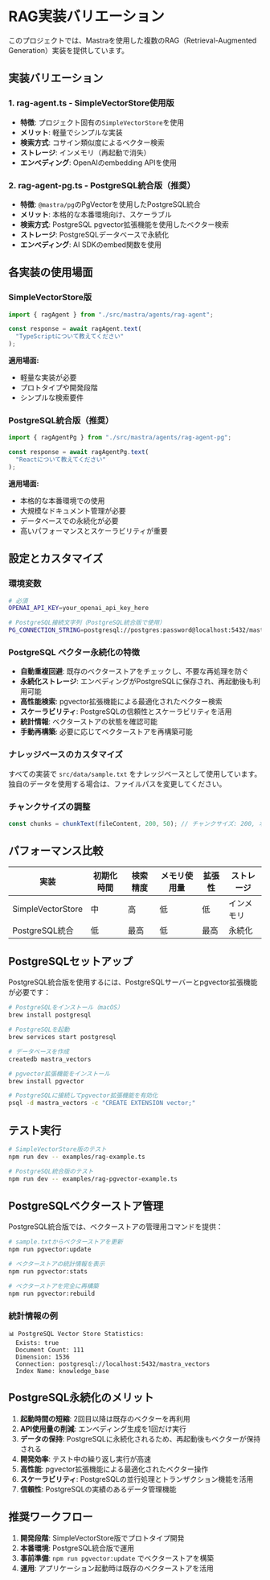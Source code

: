 # RAG実装バリエーション

このプロジェクトでは、Mastraを使用した複数のRAG（Retrieval-Augmented Generation）実装を提供しています。

## 実装バリエーション

### 1. rag-agent.ts - SimpleVectorStore使用版

- **特徴**: プロジェクト固有の`SimpleVectorStore`を使用
- **メリット**: 軽量でシンプルな実装
- **検索方式**: コサイン類似度によるベクター検索
- **ストレージ**: インメモリ（再起動で消失）
- **エンべディング**: OpenAIのembedding APIを使用

### 2. rag-agent-pg.ts - PostgreSQL統合版（推奨）

- **特徴**: `@mastra/pg`のPgVectorを使用したPostgreSQL統合
- **メリット**: 本格的な本番環境向け、スケーラブル
- **検索方式**: PostgreSQL pgvector拡張機能を使用したベクター検索
- **ストレージ**: PostgreSQLデータベースで永続化
- **エンべディング**: AI SDKのembed関数を使用

## 各実装の使用場面

### SimpleVectorStore版

```typescript
import { ragAgent } from "./src/mastra/agents/rag-agent";

const response = await ragAgent.text(
  "TypeScriptについて教えてください"
);
```

**適用場面:**

- 軽量な実装が必要
- プロトタイプや開発段階
- シンプルな検索要件

### PostgreSQL統合版（推奨）

```typescript
import { ragAgentPg } from "./src/mastra/agents/rag-agent-pg";

const response = await ragAgentPg.text(
  "Reactについて教えてください"
);
```

**適用場面:**

- 本格的な本番環境での使用
- 大規模なドキュメント管理が必要
- データベースでの永続化が必要
- 高いパフォーマンスとスケーラビリティが重要

## 設定とカスタマイズ

### 環境変数

```bash
# 必須
OPENAI_API_KEY=your_openai_api_key_here

# PostgreSQL接続文字列（PostgreSQL統合版で使用）
PG_CONNECTION_STRING=postgresql://postgres:password@localhost:5432/mastra_vectors
```

### PostgreSQL ベクター永続化の特徴

- **自動重複回避**: 既存のベクターストアをチェックし、不要な再処理を防ぐ
- **永続化ストレージ**: エンべディングがPostgreSQLに保存され、再起動後も利用可能
- **高性能検索**: pgvector拡張機能による最適化されたベクター検索
- **スケーラビリティ**: PostgreSQLの信頼性とスケーラビリティを活用
- **統計情報**: ベクターストアの状態を確認可能
- **手動再構築**: 必要に応じてベクターストアを再構築可能

### ナレッジベースのカスタマイズ

すべての実装で `src/data/sample.txt` をナレッジベースとして使用しています。
独自のデータを使用する場合は、ファイルパスを変更してください。

### チャンクサイズの調整

```typescript
const chunks = chunkText(fileContent, 200, 50); // チャンクサイズ: 200, オーバーラップ: 50
```

## パフォーマンス比較

| 実装              | 初期化時間 | 検索精度 | メモリ使用量 | 拡張性 | ストレージ |
| ----------------- | ---------- | -------- | ------------ | ------ | ---------- |
| SimpleVectorStore | 中         | 高       | 低           | 低     | インメモリ |
| PostgreSQL統合    | 低         | 最高     | 低           | 最高   | 永続化     |

## PostgreSQLセットアップ

PostgreSQL統合版を使用するには、PostgreSQLサーバーとpgvector拡張機能が必要です：

```bash
# PostgreSQLをインストール（macOS）
brew install postgresql

# PostgreSQLを起動
brew services start postgresql

# データベースを作成
createdb mastra_vectors

# pgvector拡張機能をインストール
brew install pgvector

# PostgreSQLに接続してpgvector拡張機能を有効化
psql -d mastra_vectors -c "CREATE EXTENSION vector;"
```

## テスト実行

```bash
# SimpleVectorStore版のテスト
npm run dev -- examples/rag-example.ts

# PostgreSQL統合版のテスト
npm run dev -- examples/rag-pgvector-example.ts
```

## PostgreSQLベクターストア管理

PostgreSQL統合版では、ベクターストアの管理用コマンドを提供：

```bash
# sample.txtからベクターストアを更新
npm run pgvector:update

# ベクターストアの統計情報を表示
npm run pgvector:stats

# ベクターストアを完全に再構築
npm run pgvector:rebuild
```

### 統計情報の例

```
📊 PostgreSQL Vector Store Statistics:
  Exists: true
  Document Count: 111
  Dimension: 1536
  Connection: postgresql://localhost:5432/mastra_vectors
  Index Name: knowledge_base
```

## PostgreSQL永続化のメリット

1. **起動時間の短縮**: 2回目以降は既存のベクターを再利用
2. **API使用量の削減**: エンべディング生成を1回だけ実行
3. **データの保持**: PostgreSQLに永続化されるため、再起動後もベクターが保持される
4. **開発効率**: テスト中の繰り返し実行が高速
5. **高性能**: pgvector拡張機能による最適化されたベクター操作
6. **スケーラビリティ**: PostgreSQLの並行処理とトランザクション機能を活用
7. **信頼性**: PostgreSQLの実績のあるデータ管理機能

## 推奨ワークフロー

1. **開発段階**: SimpleVectorStore版でプロトタイプ開発
2. **本番環境**: PostgreSQL統合版で運用
3. **事前準備**: `npm run pgvector:update` でベクターストアを構築
4. **運用**: アプリケーション起動時は既存のベクターストアを活用

